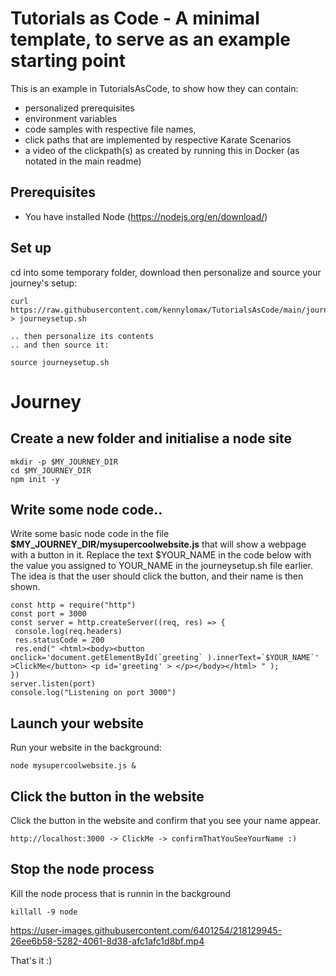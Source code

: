 # Tutorials as Code - A minimal template, to serve as an example starting point

This is an example in TutorialsAsCode, to show how they can contain:

- personalized prerequisites
- environment variables
- code samples with respective file names,
- click paths that are implemented by respective Karate Scenarios
- a video of the clickpath(s) as created by running this in Docker (as notated in the main readme)

## Prerequisites

- You have installed Node (https://nodejs.org/en/download/)

## Set up

cd into some temporary folder, download then personalize and source your journey's setup:

```
curl https://raw.githubusercontent.com/kennylomax/TutorialsAsCode/main/journeys/TutorialAsCode_0.1_Template/journeysetupexample.sh > journeysetup.sh 

.. then personalize its contents
.. and then source it:

source journeysetup.sh
```

# Journey

## Create a new folder and initialise a node site

```commands
mkdir -p $MY_JOURNEY_DIR
cd $MY_JOURNEY_DIR
npm init -y
```

## Write some node code..

Write some basic node code in the file **$MY_JOURNEY_DIR/mysupercoolwebsite.js** that will show a webpage with a button in it. Replace the text $YOUR_NAME in the code below with the value you assigned to YOUR_NAME in the journeysetup.sh file earlier.  The idea is that the user should click the button, and their name is then shown. 

```file
const http = require("http")
const port = 3000
const server = http.createServer((req, res) => {
 console.log(req.headers)
 res.statusCode = 200
 res.end(" <html><body><button onclick='document.getElementById(`greeting` ).innerText=`$YOUR_NAME`' >ClickMe</button> <p id='greeting' > </p></body></html> " );
})
server.listen(port)
console.log("Listening on port 3000")
```

## Launch your website

Run your website in the background:

```commands
node mysupercoolwebsite.js &
```

## Click the button in the website

Click the button in the website and confirm that you see your name appear.

```clickpath:confirmThatYouSeeYourName
http://localhost:3000 -> ClickMe -> confirmThatYouSeeYourName :)
```

## Stop the node process

Kill the node process that is runnin in the background

```commands
killall -9 node
```


https://user-images.githubusercontent.com/6401254/218129945-26ee6b58-5282-4061-8d38-afc1afc1d8bf.mp4


That's it :)
